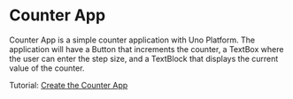 # Counter App

Counter App is a simple counter application with Uno Platform. The application will have a Button that increments the counter, a TextBox where the user can enter the step size, and a TextBlock that displays the current value of the counter.

Tutorial: [Create the Counter App](https://platform.uno/docs/articles/getting-started/counterapp/get-started-counter.html)